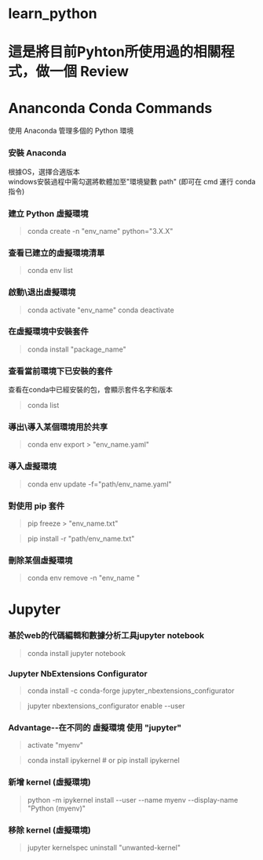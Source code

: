 # learn_python
 
# 這是將目前Pyhton所使用過的相關程式，做一個 Review



# Ananconda Conda Commands
使用 Anaconda 管理多個的 Python 環境

### 安裝 Anaconda
根據OS，選擇合適版本 <br>
windows安裝過程中需勾選將軟體加至"環境變數 path"
(即可在 cmd 運行 conda 指令)


### 建立 Python 虛擬環境
>  conda create -n "env_name" python="3.X.X"


### 查看已建立的虛擬環境清單
>  conda env list


### 啟動\退出虛擬環境
>  conda activate "env_name"
>  conda deactivate


### 在虛擬環境中安裝套件
>  conda install "package_name"


### 查看當前環境下已安裝的套件
查看在conda中已經安裝的包，會顯示套件名字和版本
>  conda list


### 導出\導入某個環境用於共享
>  conda env export > "env_name.yaml"


### 導入虛擬環境
>  conda env update -f="path/env_name.yaml"

### 對使用 pip 套件
>  pip freeze > "env_name.txt"

>  pip install -r "path/env_name.txt"

### 刪除某個虛擬環境
>  conda env remove -n "env_name "


# Jupyter
### 基於web的代碼編輯和數據分析工具jupyter notebook
>  conda install jupyter notebook


### Jupyter NbExtensions Configurator
>  conda install -c conda-forge jupyter_nbextensions_configurator

>  jupyter nbextensions_configurator enable --user


### Advantage--在不同的 虛擬環境 使用 "jupyter"
>  activate "myenv"

>  conda install ipykernel # or pip install ipykernel


### 新增 kernel (虛擬環境)
>  python -m ipykernel install --user --name myenv --display-name "Python (myenv)"


### 移除 kernel (虛擬環境)
>  jupyter kernelspec uninstall "unwanted-kernel"
